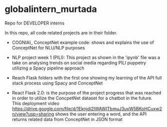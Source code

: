# globalintern_murtada
Repo for DEVELOPER interns

In this repo, all code related projects are in their folder.

- COGNIAI_ ConceptNet example code: shows and explains the use of ConceptNet for NLU/NLP purposes

- NLP project week 1 (PILI): This project as shown in the 'ipynb' file was a take on analysing trends on social media regarding PILI puppetry utilizing a Spacy pipeline approach

- Reach Flask folders with the first one showing my learning of the API full stack process using Spacy and ConceptNet
- React Flask 2.0: is the purpose of the project progress that was reached in order to utilize the ConcpetNet dataset for a chatbot in the future.
  This deployment video https://drive.google.com/file/d/1Eknjdi2IWAWlTbmuJ3uxW5BKoHCuxw2n/view?usp=sharing shows the user entering a word, and the API returns related data from ConceptNet in JSON format

